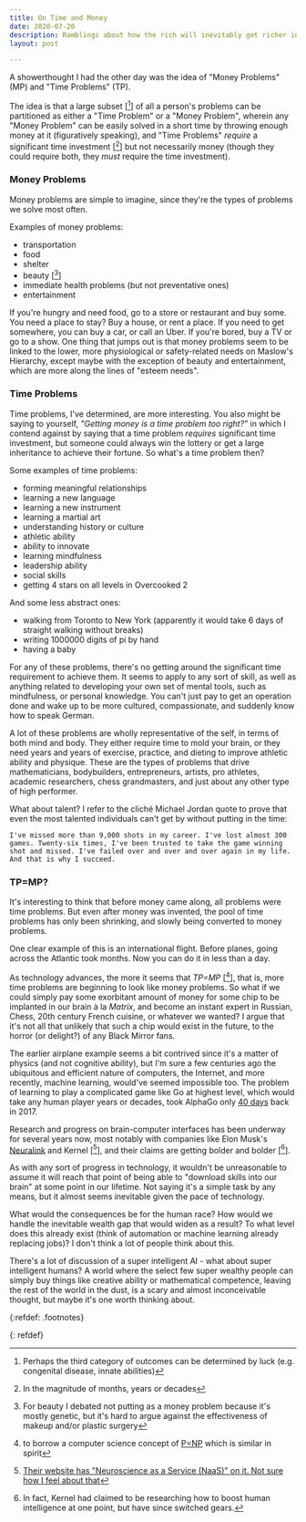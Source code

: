 ```yaml
---
title: On Time and Money
date: 2020-07-20
description: Ramblings about how the rich will inevitably get richer in the future.
layout: post

---
```


A showerthought I had the other day was the idea of "Money Problems" (MP) and "Time Problems" (TP).

The idea is that a large subset [[^1]] of all a person's problems can be partitioned as either a "Time Problem" or a "Money Problem", wherein any "Money Problem" can be easily solved in a short time by throwing enough money at it (figuratively speaking), and "Time Problems" *require* a significant time investment [[^2]]  but not necessarily money (though they could require both, they *must* require the time investment).

### Money Problems

Money problems are simple to imagine, since they're the types of problems we solve most often.

Examples of money problems:
* transportation
* food
* shelter
* beauty [[^3]]
* immediate health problems (but not preventative ones)
* entertainment

If you're hungry and need food, go to a store or restaurant and buy some. You need a place to stay? Buy a house, or rent a place. If you need to get somewhere, you can buy a car, or call an Uber. If you're bored, buy a TV or go to a show. One thing that jumps out is that money problems seem to be linked to the lower, more physiological or safety-related needs on Maslow's Hierarchy, except maybe with the exception of beauty and entertainment, which are more along the lines of "esteem needs".

### Time Problems

Time problems, I've determined, are more interesting. You also might be saying to yourself, _"Getting money is a time problem too right?"_ in which I contend against by saying that a time problem *requires* significant time investment, but someone could always win the lottery or get a large inheritance to achieve their fortune. So what's a time problem then?

Some examples of time problems:

* forming meaningful relationships
* learning a new language
* learning a new instrument
* learning a martial art
* understanding history or culture
* athletic ability
* ability to innovate
* learning mindfulness
* leadership ability
* social skills
* getting 4 stars on all levels in Overcooked 2

And some less abstract ones:

* walking from Toronto to New York (apparently it would take 6 days of straight walking without breaks)
* writing 1000000 digits of pi by hand
* having a baby

For any of these problems, there's no getting around the significant time requirement to achieve them. It seems to apply to any sort of skill, as well as anything related to developing your own set of mental tools, such as mindfulness, or personal knowledge. You can't just pay to get an operation done and wake up to be more cultured, compassionate, and suddenly know how to speak German.

A lot of these problems are wholly representative of the self, in terms of both mind and body. They either require time to mold your brain, or they need years and years of exercise, practice, and dieting to improve athletic ability and physique. These are the types of problems that drive mathematicians, bodybuilders, entrepreneurs, artists, pro athletes, academic researchers, chess grandmasters, and just about any other type of high performer.

What about talent? I refer to the cliché Michael Jordan quote to prove that even the most talented individuals can't get by without putting in the time:
```
I've missed more than 9,000 shots in my career. I've lost almost 300 games. Twenty-six times, I've been trusted to take the game winning shot and missed. I've failed over and over and over again in my life. And that is why I succeed.
```

### TP=MP?

It's interesting to think that before money came along, all problems were time problems. But even after money was invented, the pool of time problems has only been shrinking, and slowly being converted to money problems.

One clear example of this is an international flight. Before planes, going across the Atlantic took months. Now you can do it in less than a day.

As technology advances, the more it seems that _TP=MP_ [[^4]], that is, more time problems are beginning to look like money problems. So what if we could simply pay some exorbitant amount of money for some chip to be implanted in our brain à la _Matrix_, and become an instant expert in Russian, Chess, 20th century French cuisine, or whatever we wanted? I argue that it's not all that unlikely that such a chip would exist in the future, to the horror (or delight?) of any Black Mirror fans.

The earlier airplane example seems a bit contrived since it's a matter of physics (and not cognitive ability), but I'm sure a few centuries ago the ubiquitous and efficient nature of computers, the Internet, and more recently, machine learning, would've seemed impossible too. The problem of learning to play a complicated game like Go at highest level, which would take any human player years or decades, took AlphaGo only [40 days](https://deepmind.com/blog/article/alphago-zero-starting-scratch#:~:text=After%2040%20days%20of%20self,world%20number%20one%20Ke%20Jie) back in 2017.

Research and progress on brain-computer interfaces has been underway for several years now, most notably with companies like Elon Musk's [Neuralink](https://www.businessinsider.com/elon-musk-neuralink-brain-chip-put-in-human-within-year-2020-5) and Kernel [[^5]], and their claims are getting bolder and bolder [[^6]].

As with any sort of progress in technology, it wouldn't be unreasonable to assume it will reach that point of being able to "download skills into our brain" at some point in our lifetime. Not saying it's a simple task by any means, but it almost seems inevitable given the pace of technology.

What would the consequences be for the human race? How would we handle the inevitable wealth gap that would widen as a result? To what level does this already exist (think of automation or machine learning already replacing jobs)? I don't think a lot of people think about this.

There's a lot of discussion of a super intelligent AI - what about super intelligent humans? A world where the select few super wealthy people can simply buy things like creative ability or mathematical competence, leaving the rest of the world in the dust, is a scary and almost inconceivable thought, but maybe it's one worth thinking about.


{:refdef: .footnotes}

[^1]: Perhaps the third category of outcomes can be determined by luck (e.g. congenital disease, innate abilities)
[^2]: In the magnitude of months, years or decades
[^3]: For beauty I debated not putting as a money problem because it's mostly genetic, but it's hard to argue against the effectiveness of makeup and/or plastic surgery
[^4]: to borrow a computer science concept of [P=NP](https://en.wikipedia.org/wiki/P_versus_NP_problem) which is similar in spirit
[^5]: [Their website has \"Neuroscience as a Service \(NaaS\)" on it. Not sure how I feel about that](https://www.kernel.co/)
[^6]: In fact, Kernel had claimed to be researching how to boost human intelligence at one point, but have since switched gears.

{: refdef}
